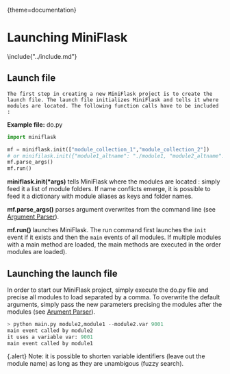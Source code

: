 {theme=documentation}

# Launching MiniFlask

\include{"../include.md"}


## Launch file

	The first step in creating a new MiniFlask project is to create the launch file. The launch file initializes MiniFlask and tells it where modules are located. The following function calls have to be included :

**Example file:** do.py
```python
import miniflask

mf = miniflask.init(["module_collection_1","module_collection_2"])
# or minifilask.init({"module1_altname": "./module1, "module2_altname": "./module2"})
mf.parse_args()
mf.run()
``` 

**miniflask.init(\*args)** tells MiniFlask where the modules are located : simply feed it a list of module folders. If name conflicts emerge, it is possible to feed it a dictionary with module aliases as keys and folder names.

**mf.parse\_args()** parses argument overwrites from the command line (see [Argument Parser](../03-Modules/06-Module-Declaration.md)).

**mf.run()** launches MiniFlask. The run command first launches the `init` event if it exists and then the `main` events of all modules. If multiple modules with a main method are loaded, the main methods are executed in the order modules are loaded).

## Launching the launch file

In order to start our MiniFlask project, simply execute the do.py file and precise all modules to load separated by a comma. To overwrite the default arguments, simply pass the new parameters precising the modules after the modules (see [Arument Parser](../03-Modules/06-Module-Declaration.md)).

```python
> python main.py module2,module1 --module2.var 9001
main event called by module2
it uses a variable var: 9001
main event called by module1
```

{.alert}
Note: it is possible to shorten variable identifiers (leave out the module name) as long as they are unambigous (fuzzy search). 
